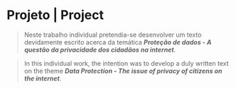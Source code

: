 # Projeto | Project

> Neste trabalho individual pretendia-se desenvolver um texto devidamente escrito acerca da temática ***Proteção de dados - A questão da privacidade dos cidadãos na internet***.

> In this individual work, the intention was to develop a duly written text on the theme ***Data Protection - The issue of privacy of citizens on the internet***.